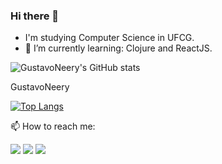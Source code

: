 ### Hi there 👋

- I'm studying Computer Science in UFCG.
- 🌱 I’m currently learning: Clojure and ReactJS.

![GustavoNeery's GitHub stats](https://github-readme-stats.vercel.app/api?username=GustavoNeery&theme=merko&show_icons=true)

GustavoNeery
 
 [![Top Langs](https://github-readme-stats.vercel.app/api/top-langs/?username=GustavoNeery&layout=compact)](https://github.com/GustavoNeery/github-readme-stats)

📫 How to reach me:
<div style="display: inline_block">
   <a href="https://www.linkedin.com/in/luiz-gustavo-617a54206/"><img src="https://img.shields.io/badge/LinkedIn-0077B5?style=for-the-badge&logo=linkedin&logoColor=white" target="_blank"></a>
   <a href="mailto:luiz.nery@ccc.ufcg.edu.br"><img src="https://img.shields.io/badge/Gmail-D14836?style=for-the-badge&logo=gmail&logoColor=white" target="_blank"></a>
   <a href="https://www.instagram.com/gustavoneery_/"><img src="https://img.shields.io/badge/Instagram-E4405F?style=for-the-badge&logo=instagram&logoColor=white" target="_blank"></a>
 </div>

<!--
**GustavoNeery/GustavoNeery** is a ✨ _special_ ✨ repository because its `README.md` (this file) appears on your GitHub profile.


Here are some ideas to get you started:

- 🔭 I’m currently working on ...
- 🌱 I’m currently learning ...
- 👯 I’m looking to collaborate on ...
- 🤔 I’m looking for help with ...
- 💬 Ask me about ...
- 📫 How to reach me: ...
- 😄 Pronouns: ...
- ⚡ Fun fact: ...
-->
